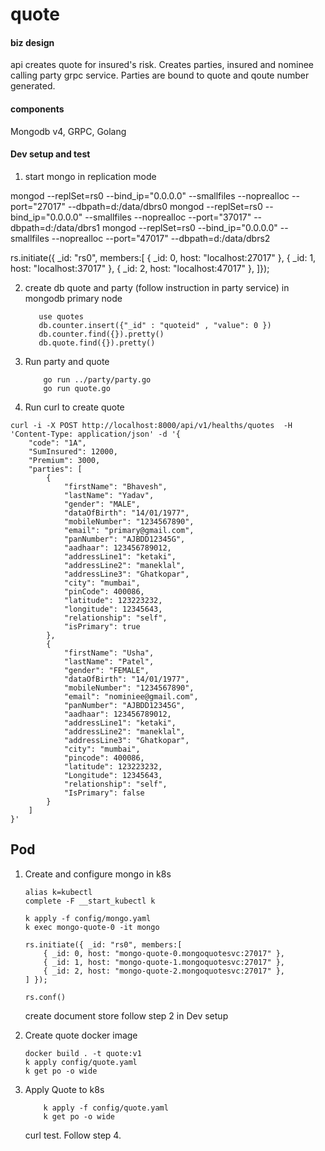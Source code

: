# quote

#### biz design

api creates quote for insured's risk. Creates parties, insured and nominee calling party grpc service. Parties are bound to quote and qoute number generated.

#### components

Mongodb v4, GRPC, Golang

#### Dev setup and test

1. start mongo in replication mode

mongod --replSet=rs0 --bind_ip="0.0.0.0" --smallfiles --noprealloc --port="27017" --dbpath=d:/data/dbrs0
mongod --replSet=rs0 --bind_ip="0.0.0.0" --smallfiles --noprealloc --port="37017" --dbpath=d:/data/dbrs1
mongod --replSet=rs0 --bind_ip="0.0.0.0" --smallfiles --noprealloc --port="47017" --dbpath=d:/data/dbrs2

rs.initiate({ _id: "rs0", members:[ 
    { _id: 0, host: "localhost:27017" },
    { _id: 1, host: "localhost:37017" },
    { _id: 2, host: "localhost:47017" },
]});

2. create db quote and party (follow instruction in party service) in mongodb primary node
    ```
       use quotes
       db.counter.insert({"_id" : "quoteid" , "value": 0 })
       db.counter.find({}).pretty()
       db.quote.find({}).pretty()
    ```
3. Run party and quote
   ```
       go run ../party/party.go
       go run quote.go
   ```

4. Run curl to create quote

```
curl -i -X POST http://localhost:8000/api/v1/healths/quotes  -H 'Content-Type: application/json' -d '{
    "code": "1A",
    "SumInsured": 12000,
    "Premium": 3000,
    "parties": [
        {
            "firstName": "Bhavesh",
            "lastName": "Yadav",
            "gender": "MALE",
            "dataOfBirth": "14/01/1977",
            "mobileNumber": "1234567890",
            "email": "primary@gmail.com",
            "panNumber": "AJBDD12345G",
            "aadhaar": 123456789012,
            "addressLine1": "ketaki",
            "addressLine2": "maneklal",
            "addressLine3": "Ghatkopar",
            "city": "mumbai",
            "pinCode": 400086,
            "latitude": 123223232,
            "longitude": 12345643,
            "relationship": "self",
            "isPrimary": true
        },
        {
            "firstName": "Usha",
            "lastName": "Patel",
            "gender": "FEMALE",
            "dataOfBirth": "14/01/1977",
            "mobileNumber": "1234567890",
            "email": "nominiee@gmail.com",
            "panNumber": "AJBDD12345G",
            "aadhaar": 123456789012,
            "addressLine1": "ketaki",
            "addressLine2": "maneklal",
            "addressLine3": "Ghatkopar",
            "city": "mumbai",
            "pincode": 400086,
            "latitude": 123223232,
            "Longitude": 12345643,
            "relationship": "self",
            "IsPrimary": false
        }
    ]
}'
```
## Pod 

1. Create and configure mongo in k8s
 
    ```
    alias k=kubectl
    complete -F __start_kubectl k

    k apply -f config/mongo.yaml
    k exec mongo-quote-0 -it mongo

    rs.initiate({ _id: "rs0", members:[ 
        { _id: 0, host: "mongo-quote-0.mongoquotesvc:27017" },
        { _id: 1, host: "mongo-quote-1.mongoquotesvc:27017" },
        { _id: 2, host: "mongo-quote-2.mongoquotesvc:27017" },
    ] });

    rs.conf()
    ```

    create document store follow step 2 in Dev setup 

2. Create quote docker image
    
    ```
    docker build . -t quote:v1
    k apply config/quote.yaml
    k get po -o wide
    ```

3.  Apply Quote to k8s

    ```
        k apply -f config/quote.yaml
        k get po -o wide 
    ```    

    curl test. Follow step 4.